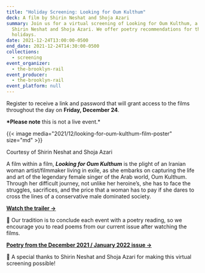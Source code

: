 ```yaml
---
title: "Holiday Screening: Looking for Oum Kulthum"
deck: A film by Shirin Neshat and Shoja Azari
summary: Join us for a virtual screening of Looking for Oum Kulthum, a film by
  Shirin Neshat and Shoja Azari. We offer poetry recommendations for the
  holidays.
date: 2021-12-24T13:00:00-0500
end_date: 2021-12-24T14:30:00-0500
collections:
  - screening
event_organizer:
  - the-brooklyn-rail
event_producer:
  - the-brooklyn-rail
event_platform: null
---
```

Register to receive a link and password that will grant access to the films throughout the day on **Friday, December 24**.

**\*Please note** this is not a live event.*

{{< image media="2021/12/looking-for-oum-kulthum-film-poster" size="md" >}}

Courtesy of Shirin Neshat and Shoja Azari

A film within a film, ***Looking for Oum Kulthum*** is the plight of an Iranian woman artist/filmmaker living in exile, as she embarks on capturing the life and art of the legendary female singer of the Arab world, Oum Kulthum. Through her difficult journey, not unlike her heroine’s, she has to face the struggles, sacrifices, and the price that a woman has to pay if she dares to cross the lines of a conservative male dominated society.

**[Watch the trailer →](https://www.lookingforoumkulthum.com/new-page-4)**

📖 Our tradition is to conclude each event with a poetry reading, so we encourage you to read poems from our current issue after watching the films.

**[Poetry from the December 2021 / January 2022 issue →](https://brooklynrail.org/2021/12/poetry)**

🙏 A special thanks to Shirin Neshat and Shoja Azari for making this virtual screening possible!